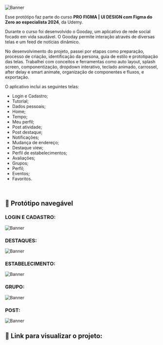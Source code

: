 ![Banner](https://github.com/marianaseidel/gooday-app/Logotipo/logotipo-green.png)

Esse protótipo faz parte do curso **PRO FIGMA | UI DESIGN com Figma do Zero ao especialista 2024**, da Udemy.

Durante o curso foi desenvolvido o Gooday, um aplicativo de rede social focado em vida saudável. O Gooday permite interação através de diversas telas e um feed de notícias dinâmico.

No desenvolvimento do projeto, passei por etapas como preparação, processo de criação, identificação da persona, guia de estilo e prototipação das telas. Trabalhei com conceitos e ferramentas como auto layout, splash screen, componentização, dropdown interativo, teclado animado, carrossel, after delay e smart animate, organização de componentes e fluxos, e exportação.

O aplicativo inclui as seguintes telas:
 - Login e Cadastro;
 - Tutorial;
 - Dados pessoais;
 - Home;
 - Tempo;
 - Meu perfil;
 - Post atividade;
 - Post destaque;
 - Notificações;
 - Mudança de endereço;
 - Destaque view;
 - Perfil de estabelecimentos;
 - Avaliações;
 - Grupos;
 - Perfil;
 - Eventos;
 - Favoritos.
<br>

## :iphone: Protótipo navegável
### LOGIN E CADASTRO:

   ![Banner](https://github.com/marianaseidel/gifs/cadastro_gooday.gif)

### DESTAQUES:

   ![Banner](https://github.com/marianaseidel/gifs/destaque_gooday.gif)

### ESTABELECIMENTO:

   ![Banner](https://github.com/marianaseidel/gifs/estabelecimento_gooday.gif)

### GRUPO:

   ![Banner](https://github.com/marianaseidel/gifs/grupo_gooday.gif)

### POST:

   ![Banner](https://github.com/marianaseidel/gifs/post_gooday.gif)

## :link: Link para visualizar o projeto:

